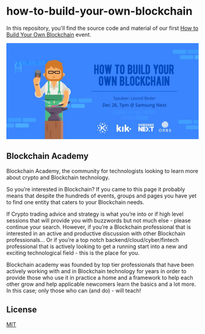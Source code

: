 # how-to-build-your-own-blockchain

In this repository, you'll find the source code and material of our first [How to Build Your Own Blockchain](https://www.facebook.com/events/541216486228386/) event.

![How to Build Your Own Blockchain](images/event.png)

## Blockchain Academy

Blockchain Academy, the community for technologists looking to learn more about crypto and Blockchain technology.

So you’re interested in Blockchain? If you came to this page it probably means that despite the hundreds of events, groups and pages you have yet to find one entity that caters to your Blockchain needs.

If Crypto trading advice and strategy is what you’re into or if high level sessions that will provide you with buzzwords but not much else - please continue your search. However, if you’re a Blockchain professional that is interested in an active and productive discussion with other Blockchain professionals… Or if you’re a top notch backend/cloud/cyber/fintech professional that is actively looking to get a running start into a new and exciting technological field - this is the place for you.

Blockchain academy was founded by top tier professionals that have been actively working with and in Blockchain technology for years in order to provide those who use it in practice a home and a framework to help each other grow and help applicable newcomers learn the basics and a lot more. In this case; only those who can (and do) - will teach!

## License

[MIT](LICENSE)
